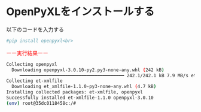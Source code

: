 # OpenPyXLをインストールする
以下のコードを入力する<br>
~~~sh
#pip install openpyxl<br>
~~~
<span style="color: red; ">ーー実行結果ーー</span>

~~~sh
Collecting openpyxl
  Downloading openpyxl-3.0.10-py2.py3-none-any.whl (242 kB)
     ━━━━━━━━━━━━━━━━━━━━━━━━━━━━━━━━━━━━━━━ 242.1/242.1 kB 7.9 MB/s eta 0:00:00
Collecting et-xmlfile
  Downloading et_xmlfile-1.1.0-py3-none-any.whl (4.7 kB)
Installing collected packages: et-xmlfile, openpyxl
Successfully installed et-xmlfile-1.1.0 openpyxl-3.0.10
(env) root@35dc0118458c:/# 
~~~